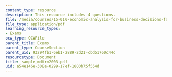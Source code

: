 ```yaml
---
content_type: resource
description: This resource includes 4 questions.
file: /media/courses/15-010-economic-analysis-for-business-decisions-fall-2004/a54e146e308e029917ef1800b75f554d_sample_mdtrm2003.pdf
file_type: application/pdf
learning_resource_types:
- Exams
ocw_type: OCWFile
parent_title: Exams
parent_type: CourseSection
parent_uid: 93294fb1-6eb1-2889-2d21-cbd51760c44c
resourcetype: Document
title: sample_mdtrm2003.pdf
uid: a54e146e-308e-0299-17ef-1800b75f554d
---
```

